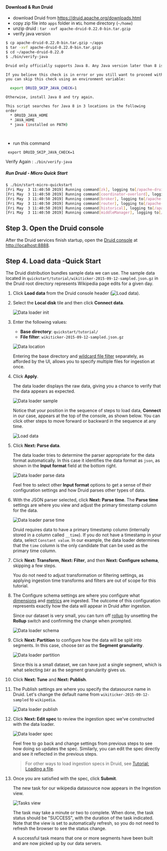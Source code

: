 #### Download & Run Druid
- download Druid from https://druid.apache.org/downloads.html
- copy zip file into `apps` folder in `WSL` home directory (`~/home`)
- unzip druid : `tar -xvf apache-druid-0.22.0-bin.tar.gzip`
- verify java version
```bash
$ cp apache-druid-0.22.0-bin.tar.gzip ~/apps
$ tar -xvf apache-druid-0.22.0-bin.tar.gzip
$ cd ~/apache-druid-0.22.0
$ ./bin/verify-java

Druid only officially supports Java 8. Any Java version later than 8 is still experimental. Your current version is: 11.0.11.

If you believe this check is in error or you still want to proceed with Java version other than 8,
you can skip this check using an environment variable:

  export DRUID_SKIP_JAVA_CHECK=1

Otherwise, install Java 8 and try again.

This script searches for Java 8 in 3 locations in the following
order
  * DRUID_JAVA_HOME
  * JAVA_HOME
  * java (installed on PATH)
  
  

```

- run this command 

` export DRUID_SKIP_JAVA_CHECK=1`

Verify Again : `./bin/verify-java`

##### Run Druid - Micro Quick Start 

```bash
$ ./bin/start-micro-quickstart
[Fri May  3 11:40:50 2019] Running command[zk], logging to[/apache-druid-0.22.0/var/sv/zk.log]: bin/run-zk conf
[Fri May  3 11:40:50 2019] Running command[coordinator-overlord], logging to[/apache-druid-0.22.0/var/sv/coordinator-overlord.log]: bin/run-druid coordinator-overlord conf/druid/single-server/micro-quickstart
[Fri May  3 11:40:50 2019] Running command[broker], logging to[/apache-druid-0.22.0/var/sv/broker.log]: bin/run-druid broker conf/druid/single-server/micro-quickstart
[Fri May  3 11:40:50 2019] Running command[router], logging to[/apache-druid-0.22.0/var/sv/router.log]: bin/run-druid router conf/druid/single-server/micro-quickstart
[Fri May  3 11:40:50 2019] Running command[historical], logging to[/apache-druid-0.22.0/var/sv/historical.log]: bin/run-druid historical conf/druid/single-server/micro-quickstart
[Fri May  3 11:40:50 2019] Running command[middleManager], logging to[/apache-druid-0.22.0/var/sv/middleManager.log]: bin/run-druid middleManager conf/druid/single-server/micro-quickstart
```



## Step 3. Open the Druid console

After the Druid services finish startup, open the [Druid console](https://druid.apache.org/docs/latest/operations/druid-console.html) at [http://localhost:8888](http://localhost:8888/).



## Step 4. Load data -Quick Start

The Druid distribution bundles sample data we can use. The sample data located in `quickstart/tutorial/wikiticker-2015-09-12-sampled.json.gz` in the Druid root directory represents Wikipedia page edits for a given day.

1. Click **Load data** from the Druid console header (![Load data](https://druid.apache.org/docs/latest/assets/tutorial-batch-data-loader-00.png)).

2. Select the **Local disk** tile and then click **Connect data**.

   ![Data loader init](https://druid.apache.org/docs/latest/assets/tutorial-batch-data-loader-01.png)

3. Enter the following values:

   - **Base directory**: `quickstart/tutorial/`
   - **File filter**: `wikiticker-2015-09-12-sampled.json.gz`

   ![Data location](https://druid.apache.org/docs/latest/assets/tutorial-batch-data-loader-015.png)

   Entering the base directory and [wildcard file filter](https://commons.apache.org/proper/commons-io/apidocs/org/apache/commons/io/filefilter/WildcardFileFilter.html) separately, as afforded by the UI, allows you to specify multiple files for ingestion at once.

4. Click **Apply**.

   The data loader displays the raw data, giving you a chance to verify that the data appears as expected.

   ![Data loader sample](https://druid.apache.org/docs/latest/assets/tutorial-batch-data-loader-02.png)

   Notice that your position in the sequence of steps to load data, **Connect** in our case, appears at the top of the console, as shown below. You can click other steps to move forward or backward in the sequence at any time.

   ![Load data](https://druid.apache.org/docs/latest/assets/tutorial-batch-data-loader-12.png)

1. Click **Next: Parse data**.

   The data loader tries to determine the parser appropriate for the data format automatically. In this case it identifies the data format as `json`, as shown in the **Input format** field at the bottom right.

   ![Data loader parse data](https://druid.apache.org/docs/latest/assets/tutorial-batch-data-loader-03.png)

   Feel free to select other **Input format** options to get a sense of their configuration settings and how Druid parses other types of data.

2. With the JSON parser selected, click **Next: Parse time**. The **Parse time** settings are where you view and adjust the primary timestamp column for the data.

   ![Data loader parse time](https://druid.apache.org/docs/latest/assets/tutorial-batch-data-loader-04.png)

   Druid requires data to have a primary timestamp column (internally stored in a column called `__time`). If you do not have a timestamp in your data, select `Constant value`. In our example, the data loader determines that the `time` column is the only candidate that can be used as the primary time column.

3. Click **Next: Transform**, **Next: Filter**, and then **Next: Configure schema**, skipping a few steps.

   You do not need to adjust transformation or filtering settings, as applying ingestion time transforms and filters are out of scope for this tutorial.

4. The Configure schema settings are where you configure what [dimensions](https://druid.apache.org/docs/latest/ingestion/data-model.html#dimensions) and [metrics](https://druid.apache.org/docs/latest/ingestion/data-model.html#metrics) are ingested. The outcome of this configuration represents exactly how the data will appear in Druid after ingestion.

   Since our dataset is very small, you can turn off [rollup](https://druid.apache.org/docs/latest/ingestion/rollup.html) by unsetting the **Rollup** switch and confirming the change when prompted.

   ![Data loader schema](https://druid.apache.org/docs/latest/assets/tutorial-batch-data-loader-05.png)

1. Click **Next: Partition** to configure how the data will be split into segments. In this case, choose `DAY` as the **Segment granularity**.

   ![Data loader partition](https://druid.apache.org/docs/latest/assets/tutorial-batch-data-loader-06.png)

   Since this is a small dataset, we can have just a single segment, which is what selecting `DAY` as the segment granularity gives us.

2. Click **Next: Tune** and **Next: Publish**.

3. The Publish settings are where you specify the datasource name in Druid. Let's change the default name from `wikiticker-2015-09-12-sampled` to `wikipedia`.

   ![Data loader publish](https://druid.apache.org/docs/latest/assets/tutorial-batch-data-loader-07.png)

1. Click **Next: Edit spec** to review the ingestion spec we've constructed with the data loader.

   ![Data loader spec](https://druid.apache.org/docs/latest/assets/tutorial-batch-data-loader-08.png)

   Feel free to go back and change settings from previous steps to see how doing so updates the spec. Similarly, you can edit the spec directly and see it reflected in the previous steps.

   > For other ways to load ingestion specs in Druid, see [Tutorial: Loading a file](https://druid.apache.org/docs/latest/tutorials/tutorial-batch.html).

2. Once you are satisfied with the spec, click **Submit**.

   The new task for our wikipedia datasource now appears in the Ingestion view.

   ![Tasks view](https://druid.apache.org/docs/latest/assets/tutorial-batch-data-loader-09.png)

   The task may take a minute or two to complete. When done, the task status should be "SUCCESS", with the duration of the task indicated. Note that the view is set to automatically refresh, so you do not need to refresh the browser to see the status change.

   A successful task means that one or more segments have been built and are now picked up by our data servers.
